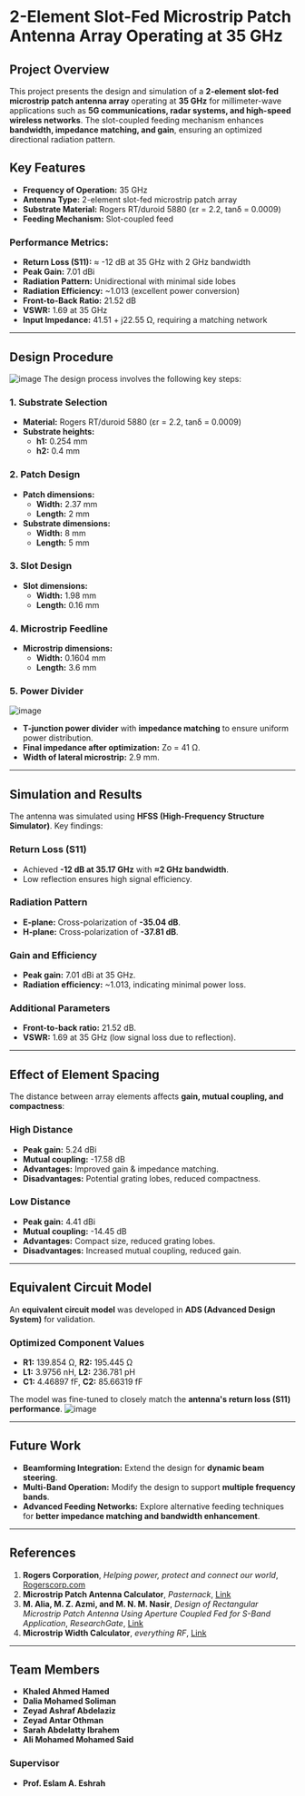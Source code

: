 # 2-Element Slot-Fed Microstrip Patch Antenna Array Operating at 35 GHz

## Project Overview
This project presents the design and simulation of a **2-element slot-fed microstrip patch antenna array** operating at **35 GHz** for millimeter-wave applications such as **5G communications, radar systems, and high-speed wireless networks**. The slot-coupled feeding mechanism enhances **bandwidth, impedance matching, and gain**, ensuring an optimized directional radiation pattern.

## Key Features
- **Frequency of Operation:** 35 GHz
- **Antenna Type:** 2-element slot-fed microstrip patch array
- **Substrate Material:** Rogers RT/duroid 5880 (εr = 2.2, tanδ = 0.0009)
- **Feeding Mechanism:** Slot-coupled feed

### **Performance Metrics:**
- **Return Loss (S11):** ≈ -12 dB at 35 GHz with 2 GHz bandwidth
- **Peak Gain:** 7.01 dBi
- **Radiation Pattern:** Unidirectional with minimal side lobes
- **Radiation Efficiency:** ~1.013 (excellent power conversion)
- **Front-to-Back Ratio:** 21.52 dB
- **VSWR:** 1.69 at 35 GHz
- **Input Impedance:** 41.51 + j22.55 Ω, requiring a matching network

---

## Design Procedure
![image](https://github.com/user-attachments/assets/c86ab219-beea-484b-9fd3-3554cddd8fed)
The design process involves the following key steps:

### **1. Substrate Selection**
- **Material:** Rogers RT/duroid 5880 (εr = 2.2, tanδ = 0.0009)
- **Substrate heights:**
  - **h1:** 0.254 mm
  - **h2:** 0.4 mm

### **2. Patch Design**
- **Patch dimensions:**
  - **Width:** 2.37 mm
  - **Length:** 2 mm
- **Substrate dimensions:**
  - **Width:** 8 mm
  - **Length:** 5 mm

### **3. Slot Design**
- **Slot dimensions:**
  - **Width:** 1.98 mm
  - **Length:** 0.16 mm

### **4. Microstrip Feedline**
- **Microstrip dimensions:**
  - **Width:** 0.1604 mm
  - **Length:** 3.6 mm

### **5. Power Divider**
![image](https://github.com/user-attachments/assets/6b0e3c14-16bb-437f-bc1f-4c5ddf934859)
- **T-junction power divider** with **impedance matching** to ensure uniform power distribution.
- **Final impedance after optimization:** Zo = 41 Ω.
- **Width of lateral microstrip:** 2.9 mm.

---

## Simulation and Results
The antenna was simulated using **HFSS (High-Frequency Structure Simulator)**. Key findings:

### **Return Loss (S11)**
- Achieved **-12 dB at 35.17 GHz** with **≈2 GHz bandwidth**.
- Low reflection ensures high signal efficiency.

### **Radiation Pattern**
- **E-plane:** Cross-polarization of **-35.04 dB**.
- **H-plane:** Cross-polarization of **-37.81 dB**.

### **Gain and Efficiency**
- **Peak gain:** 7.01 dBi at 35 GHz.
- **Radiation efficiency:** ~1.013, indicating minimal power loss.

### **Additional Parameters**
- **Front-to-back ratio:** 21.52 dB.
- **VSWR:** 1.69 at 35 GHz (low signal loss due to reflection).

---

## Effect of Element Spacing
The distance between array elements affects **gain, mutual coupling, and compactness**:

### **High Distance**
- **Peak gain:** 5.24 dBi
- **Mutual coupling:** -17.58 dB
- **Advantages:** Improved gain & impedance matching.
- **Disadvantages:** Potential grating lobes, reduced compactness.

### **Low Distance**
- **Peak gain:** 4.41 dBi
- **Mutual coupling:** -14.45 dB
- **Advantages:** Compact size, reduced grating lobes.
- **Disadvantages:** Increased mutual coupling, reduced gain.

---

## Equivalent Circuit Model
An **equivalent circuit model** was developed in **ADS (Advanced Design System)** for validation.

### **Optimized Component Values**
- **R1:** 139.854 Ω, **R2:** 195.445 Ω
- **L1:** 3.9756 nH, **L2:** 236.781 pH
- **C1:** 4.46897 fF, **C2:** 85.66319 fF

The model was fine-tuned to closely match the **antenna's return loss (S11) performance**.
![image](https://github.com/user-attachments/assets/a1cfae75-75ac-4ca9-928a-70af1157fd97)

---

## Future Work
- **Beamforming Integration:** Extend the design for **dynamic beam steering**.
- **Multi-Band Operation:** Modify the design to support **multiple frequency bands**.
- **Advanced Feeding Networks:** Explore alternative feeding techniques for **better impedance matching and bandwidth enhancement**.

---

## References
1. **Rogers Corporation**, *Helping power, protect and connect our world*, [Rogerscorp.com](https://rogerscorp.com)
2. **Microstrip Patch Antenna Calculator**, *Pasternack*, [Link](https://www.pasternack.com/t-calculator-microstrip-ant.aspx)
3. **M. Alia, M. Z. Azmi, and M. N. M. Nasir**, *Design of Rectangular Microstrip Patch Antenna Using Aperture Coupled Fed for S-Band Application*, *ResearchGate*, [Link](https://www.researchgate.net/publication/338365982)
4. **Microstrip Width Calculator**, *everything RF*, [Link](https://www.everythingrf.com/rf-calculators/microstrip-width-calculator)

---

## Team Members
- **Khaled Ahmed Hamed**
- **Dalia Mohamed Soliman**
- **Zeyad Ashraf Abdelaziz**
- **Zeyad Antar Othman**
- **Sarah Abdelatty Ibrahem**
- **Ali Mohamed Mohamed Said**

### **Supervisor**
- **Prof. Eslam A. Eshrah**
